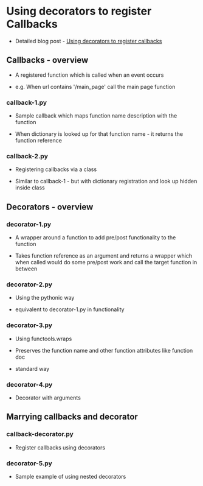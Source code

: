 # Using decorators to register Callbacks

- Detailed blog post - [Using decorators to register callbacks](http://curiosityhealsthecat.blogspot.in/2013/07/using-python-decorators-for-registering_8614.html)

## Callbacks - overview

- A registered function which is called when an event occurs

- e.g. When url contains '/main_page' call the main page function

### callback-1.py

- Sample callback which maps function name description with the function

- When dictionary is looked up for that function name - it returns the function
  reference

### callback-2.py

- Registering callbacks via a class

- Similar to callback-1 - but with dictionary registration and look up 
  hidden inside class

## Decorators - overview

### decorator-1.py

- A wrapper around a function to add pre/post functionality to the function

- Takes function reference as an argument and returns a wrapper which
  when called would do some pre/post work and call the target function
  in between

### decorator-2.py

- Using the pythonic way 

- equivalent to decorator-1.py in functionality

### decorator-3.py

- Using functools.wraps

- Preserves the function name and other function attributes like function doc

- standard way

### decorator-4.py

- Decorator with arguments

## Marrying callbacks and decorator

### callback-decorator.py

- Register callbacks using decorators 

### decorator-5.py

- Sample example of using nested decorators
